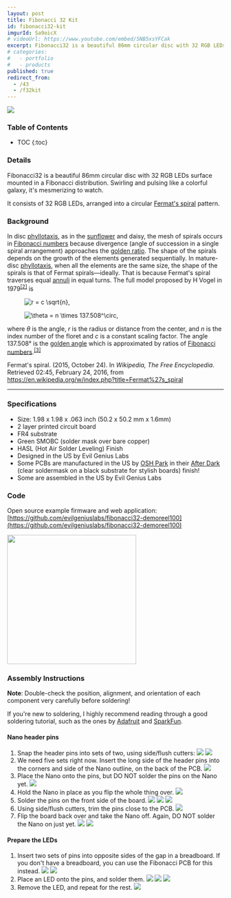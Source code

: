 ```yaml
---
layout: post
title: Fibonacci 32 Kit
id: fibonacci32-kit
imgurId: Sa9oicX
# videoUrl: https://www.youtube.com/embed/SNB5xsYFCak
excerpt: Fibonacci32 is a beautiful 86mm circular disc with 32 RGB LEDs surface mounted in a Fibonacci distribution. Swirling and pulsing like a colorful galaxy, it’s mesmerizing to watch.
# categories: 
#   - portfolio
#   - products
published: true
redirect_from:
  - /43
  - /f32kit
---
```


<!-- <a href="https://i.imgur.com/9wXGJhP.gif" target="_blank"><img src="https://i.imgur.com/9wXGJhP.gif" class="img-responsive"  /></a> -->

<a href="https://i.imgur.com/Sa9oicX.png" target="_blank"><img src="https://i.imgur.com/Sa9oicX.png" class="img-responsive"  /></a>

<h3>Table of Contents</h3>

- TOC
{:toc}

### Details

Fibonacci32 is a beautiful 86mm circular disc with 32 RGB LEDs surface mounted in a Fibonacci distribution. Swirling and pulsing like a colorful galaxy, it's mesmerizing to watch.

It consists of 32 RGB LEDs, arranged into a circular <a href="https://en.wikipedia.org/wiki/Fermat%27s_spiral">Fermat's spiral</a> pattern.

### Background

<p>In disc <a href="https://en.wikipedia.org/wiki/Phyllotaxis" title="Phyllotaxis">phyllotaxis</a>, as in the <a href="https://en.wikipedia.org/wiki/Sunflower" title="Sunflower" class="mw-redirect">sunflower</a> and daisy, the mesh of spirals occurs in <a href="https://en.wikipedia.org/wiki/Fibonacci_number" title="Fibonacci number">Fibonacci numbers</a> because divergence (angle of succession in a single spiral arrangement) approaches the <a href="https://en.wikipedia.org/wiki/Golden_ratio" title="Golden ratio">golden ratio</a>. The shape of the spirals depends on the growth of the elements generated sequentially. In mature-disc <a href="https://en.wikipedia.org/wiki/Phyllotaxis" title="Phyllotaxis">phyllotaxis</a>, when all the elements are the same size, the shape of the spirals is that of Fermat spirals—ideally. That is because Fermat's spiral traverses equal <a href="https://en.wikipedia.org/wiki/Annulus_(mathematics)" title="Annulus (mathematics)">annuli</a> in equal turns. The full model proposed by H Vogel in 1979<sup id="cite_ref-2" class="reference"><a href="https://en.wikipedia.org/wiki/Fermat%27s_spiral#cite_note-2"><span>[</span>2<span>]</span></a></sup> is</p>
<dl>
<dd><img class="mwe-math-fallback-image-inline tex" alt="r = c \sqrt{n}," src="https://upload.wikimedia.org/math/7/8/1/7819d3be1d513629c44d336b5974553d.png" /></dd>
</dl>
<dl>
<dd><img class="mwe-math-fallback-image-inline tex" alt="\theta = n \times 137.508^\circ," src="https://upload.wikimedia.org/math/e/6/8/e6814eb420c2d2ea10a2fcba5e0cdc9d.png" /></dd>
</dl>
<p>where <i>θ</i> is the angle, <i>r</i> is the radius or distance from the center, and <i>n</i> is the index number of the floret and <i>c</i> is a constant scaling factor. The angle 137.508° is the <a href="https://en.wikipedia.org/wiki/Golden_angle" title="Golden angle">golden angle</a> which is approximated by ratios of <a href="https://en.wikipedia.org/wiki/Fibonacci_number" title="Fibonacci number">Fibonacci numbers</a>.<sup id="cite_ref-3" class="reference"><a href="https://en.wikipedia.org/wiki/Fermat%27s_spiral#cite_note-3"><span>[</span>3<span>]</span></a></sup></p>

<p>Fermat's spiral. (2015, October 24).  In <i>Wikipedia, The Free Encyclopedia</i>. Retrieved 02:45, February 24, 2016, from <a class="external free" href="https://en.wikipedia.org/w/index.php?title=Fermat%27s_spiral">https://en.wikipedia.org/w/index.php?title=Fermat%27s_spiral</a>
</p>

---

### Specifications

- Size: 1.98 x 1.98 x .063 inch (50.2 x 50.2 mm x 1.6mm)
- 2 layer printed circuit board
- FR4 substrate
- Green SMOBC (solder mask over bare copper)
- HASL (Hot Air Solder Leveling) Finish
- Designed in the US by Evil Genius Labs
- Some PCBs are manufactured in the US by [OSH Park](https://oshpark.com) in their [After Dark](https://docs.oshpark.com/services/afterdark) (clear soldermask on a black substrate for stylish boards) finish!
- Some are assembled in the US by Evil Genius Labs

### Code

Open source example firmware and web application: [https://github.com/evilgeniuslabs/fibonacci32-demoreel100](https://github.com/evilgeniuslabs/fibonacci32-demoreel100)

<img src="https://raw.githubusercontent.com/jasoncoon/esp8266-fastled-webserver/main/web-app.png" style="width:300px" class="img-responsive" />

### Assembly Instructions

**Note**: Double-check the position, alignment, and orientation of each component very carefully before soldering!

If you're new to soldering, I highly recommend reading through a good soldering tutorial, such as the ones by [Adafruit](https://learn.adafruit.com/adafruit-guide-excellent-soldering) and [SparkFun](https://learn.sparkfun.com/tutorials/how-to-solder-through-hole-soldering).

#### Nano header pins

1. Snap the header pins into sets of two, using side/flush cutters:
   <img class="img-responsive" src="https://i.imgur.com/dSlOLo5.png" />
   <img class="img-responsive" src="https://i.imgur.com/MaE1ICP.png" />
1. We need five sets right now. Insert the long side of the header pins into the corners and side of the Nano outline, on the back of the PCB.
   <img class="img-responsive" src="https://i.imgur.com/jaxstnK.png" />
1. Place the Nano onto the pins, but DO NOT solder the pins on the Nano yet.
   <img class="img-responsive" src="https://i.imgur.com/1xmRy03.png" />
1. Hold the Nano in place as you flip the whole thing over.
   <img class="img-responsive" src="https://i.imgur.com/p8EKTeo.png" />
1. Solder the pins on the front side of the board.
   <img class="img-responsive" src="https://i.imgur.com/p8EKTeo.png" />
   <img class="img-responsive" src="https://i.imgur.com/0Ku2KhY.png" />
   <img class="img-responsive" src="https://i.imgur.com/Rr3OTDE.png" />
1. Using side/flush cutters, trim the pins close to the PCB.
   <img class="img-responsive" src="https://i.imgur.com/p8EKTeo.png" />
1. Flip the board back over and take the Nano off. Again, DO NOT solder the Nano on just yet.
   <img class="img-responsive" src="https://i.imgur.com/fHxHuoI.png" />
   <img class="img-responsive" src="https://i.imgur.com/r3OPum2.png" />

#### Prepare the LEDs

1. Insert two sets of pins into opposite sides of the gap in a breadboard. If you don't have a breadboard, you can use the Fibonacci PCB for this instead.
   <img class="img-responsive" src="https://i.imgur.com/kfim2Sr.png" />
   <img class="img-responsive" src="https://i.imgur.com/DC15nWf.png" />
1. Place an LED onto the pins, and solder them.
   <img class="img-responsive" src="https://i.imgur.com/3pGp1yy.png" />
   <img class="img-responsive" src="https://i.imgur.com/Fx38KtK.png" />
   <img class="img-responsive" src="https://i.imgur.com/e3vJE0l.png" />
1. Remove the LED, and repeat for the rest.
   <img class="img-responsive" src="https://i.imgur.com/SKsNnij.png" />

